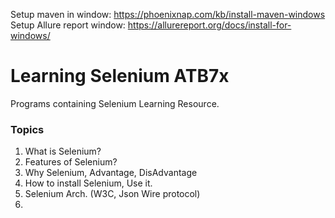 Setup maven in window: https://phoenixnap.com/kb/install-maven-windows
Setup Allure report window: https://allurereport.org/docs/install-for-windows/

# Learning Selenium ATB7x

Programs containing Selenium Learning Resource.

### Topics
1. What is Selenium?
2. Features of Selenium?
3. Why Selenium, Advantage, DisAdvantage
4. How to install Selenium, Use it.
5. Selenium Arch. (W3C, Json Wire protocol)
6. 
